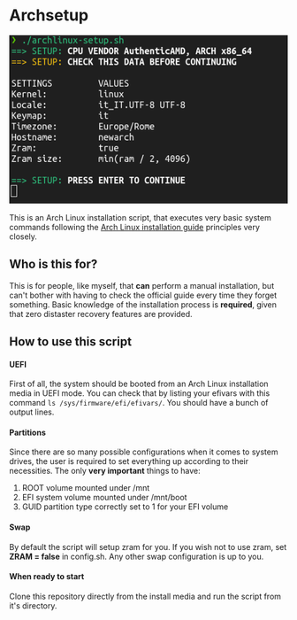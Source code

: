 # Archsetup
<p align="center">
  <img src="https://github.com/iOmega8561/Archsetup/blob/master/screenshot.png?raw=true" />
</p>

This is an Arch Linux installation script, that executes very basic system commands following the [Arch Linux installation guide](https://wiki.archlinux.org/title/installation_guide) principles very closely.

## Who is this for?
This is for people, like myself, that **can** perform a manual installation, but can't bother with having to check the official guide every time they forget something. Basic knowledge of the installation process is **required**, given that zero distaster recovery features are provided.

## How to use this script
#### UEFI
First of all, the system should be booted from an Arch Linux installation media in UEFI mode. You can check that by listing your efivars with this command ```ls /sys/firmware/efi/efivars/```. You should have a bunch of output lines.

#### Partitions
Since there are so many possible configurations when it comes to system drives, the user is required to set everything up according to their necessities. 
The only **very important** things to have:
1. ROOT volume mounted under /mnt
2. EFI system volume mounted under /mnt/boot
4. GUID partition type correctly set to 1 for your EFI volume

#### Swap
By default the script will setup zram for you. If you wish not to use zram, set **ZRAM = false** in config.sh.
Any other swap configuration is up to you.

#### When ready to start
Clone this repository directly from the install media and run the script from it's directory.
